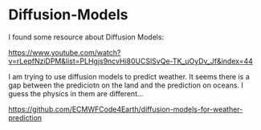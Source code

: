 # Diffusion-Models

I found some resource about Diffusion Models:

https://www.youtube.com/watch?v=rLepfNziDPM&list=PLHgjs9ncvHi80UCSlSvQe-TK_uOyDv_Jf&index=44

I am trying to use diffusion models to predict weather. It seems there is a gap between the prediciotn on the land and the prediction on oceans. I guess the physics in them are different...

https://github.com/ECMWFCode4Earth/diffusion-models-for-weather-prediction

